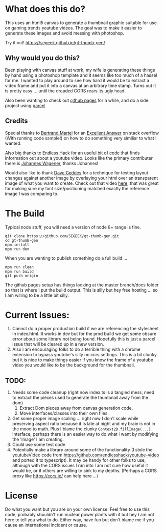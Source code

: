 # What does this do?
This uses an html5 canvas to generate a thumbnail graphic suitable for use on gaming trends youtube videos.  The goal was to make it easier to generate these images and avoid messing with photoshop.

Try it out!  https://segeek.github.io/gt-thumb-gen/

## Why would you do this?
Been playing with canvas stuff at work, my wife is generating these things by hand using a photoshop template and it seems like too much of a hassel for me.  I wanted to play around to see how hard it would be to extract a video frame and put it into a canvas at an arbitrary time stamp.  Turns out it is pretty easy ... until the dreaded CORS rears its ugly head.

Also been wanting to check out [github pages](https://pages.github.com/) for a while, and do a side project using [parcel](https://parceljs.org/)

## Credits
Special thanks to [Bertrand Martel](https://github.com/bertrandmartel) for an [Excellent Answer](https://stackoverflow.com/a/43012205) on stack overflow (With running code sample!) on how to do something very similiar to what I wanted.

Also big thanks to [Endless Hack](https://github.com/endlesshack) for an [useful bit of code](https://github.com/endlesshack/youtube-video) that finds information out about a youtube video.  Looks like the primary contributer there is [Johannes Wagener](https://github.com/jwagener), thanks Johannes!

Would also like to thank [Dave Geddes](https://twitter.com/geddski) for a technique for testing layout changes against another image by overlaying your html over an transparent image of what you want to create.  Check out that video [here](https://gedd.ski/build/overwatch-hero-picker/), that was great for making sure my font size/positioning matched exactly the reference image I was comparing to.

# The Build
Typical node stuff, you will need a version of node 8+ range is fine.

```
git clone https://github.com/SEGEEK/gt-thumb-gen.git
cd gt-thumb-gen
npm install
npm run dev
```

When you are wanting to publish something do a full build ...
```
npm run clean
npm run build
git push origin
```

The github pages setup has things looking at the master branch/docs folder so that is where I put the build output.  This is silly but hey free hosting ... so I am willing to be a little bit silly.

# Current Issues:
1. Cannot do a proper production build if we are referencing the stylesheet in index.html.  It works in dev but for the prod build we get some obsure error about some library not being found.  Hopefully this is just a parcel issue that will be cleared up in a new version.
1. Also I am encouraging folks to do a terrible thing with a chrome extension to bypass youtube's silly no cors settings.  This is a bit clunky but it is nice to make things easier if you know the frame of a youtube video you would like to be the background for the thumbnail.

## TODO:
 1. Needs some code cleanup (right now index.ts is a tangled mess, need to extract the pieces used to generate the thumbnail away from the dom)
    1. Extract Dom pieces away from canvas generation code.
    1. Move interfaces/classes into their own files.
 1. Get some proper image scaling ... right now I don't scale while preserving aspect ratio because it is late at night and my brain is not in the mood to math.  Plus I blame the clunky `Context2D.fillImage(...)` interface, perhaps there is an easier way to do what I want by modifying the 'Image' I am creating.
 1. Could use some test code.
 1. Potentially make a library around some of the functionality (I stole the youtubeVideo code from https://github.com/endlesshack/youtube-video and ported it to typescript).  It may be handy for other folks to use, although with the CORS issues I ran into I am not sure how useful it would be, or if others are willing to sink to my depths.  (Perhaps a CORS proxy like https://cors.io/ can help here ...)

 # License
 Do what you want but you are on your own license.  Feel free to use this code, probably shouldn't run nuclear power plants with it but hey I am not here to tell you what to do.  Either way, have fun but don't blame me if you cause an international incident or cause.